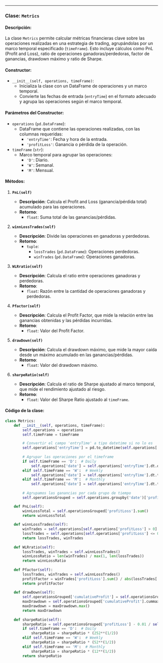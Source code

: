 ---

### Clase: `Metrics`

#### Descripción: 
La clase `Metrics` permite calcular métricas financieras clave sobre las operaciones realizadas en una estrategia de trading, agrupándolas por un marco temporal especificado (`timeFrame`). Esto incluye cálculos como PnL (Profit and Loss), ratio de operaciones ganadoras/perdedoras, factor de ganancias, drawdown máximo y ratio de Sharpe.

#### Constructor: 
- `__init__(self, operations, timeFrame)`: 
  - Inicializa la clase con un DataFrame de operaciones y un marco temporal.
  - Convierte las fechas de entrada (`entryTime`) en el formato adecuado y agrupa las operaciones según el marco temporal.

#### Parámetros del Constructor:
- `operations` (`pd.DataFrame`): 
  - DataFrame que contiene las operaciones realizadas, con las columnas requeridas:
    - `'entryTime'`: Fecha y hora de la entrada.
    - `'profitLoss'`: Ganancia o pérdida de la operación.
- `timeFrame` (`str`): 
  - Marco temporal para agrupar las operaciones:
    - `'D'`: Diario.
    - `'W'`: Semanal.
    - `'M'`: Mensual.

#### Métodos: 

1. **`PnL(self)`**
   - **Descripción**: Calcula el Profit and Loss (ganancia/pérdida total) acumulado para las operaciones.
   - **Retorno**: 
     - `float`: Suma total de las ganancias/pérdidas.

2. **`winnLossTrades(self)`**
   - **Descripción**: Divide las operaciones en ganadoras y perdedoras.
   - **Retorno**: 
     - `tuple`: 
       - `lossTrades` (`pd.DataFrame`): Operaciones perdedoras.
       - `winTrades` (`pd.DataFrame`): Operaciones ganadoras.

3. **`WLRratio(self)`**
   - **Descripción**: Calcula el ratio entre operaciones ganadoras y perdedoras.
   - **Retorno**: 
     - `float`: Razón entre la cantidad de operaciones ganadoras y perdedoras.

4. **`Pfactor(self)`**
   - **Descripción**: Calcula el Profit Factor, que mide la relación entre las ganancias obtenidas y las pérdidas incurridas.
   - **Retorno**: 
     - `float`: Valor del Profit Factor.

5. **`drawDown(self)`**
   - **Descripción**: Calcula el drawdown máximo, que mide la mayor caída desde un máximo acumulado en las ganancias/pérdidas.
   - **Retorno**: 
     - `float`: Valor del drawdown máximo.

6. **`sharpeRatio(self)`**
   - **Descripción**: Calcula el ratio de Sharpe ajustado al marco temporal, que mide el rendimiento ajustado al riesgo.
   - **Retorno**: 
     - `float`: Valor del Sharpe Ratio ajustado al `timeFrame`.

#### Código de la clase: 
```python
class Metrics:
    def __init__(self, operations, timeFrame):
        self.operations = operations
        self.timeFrame = timeFrame

        # Convertir el campo 'entryTime' a tipo datetime si no lo es
        self.operations['entryTime'] = pd.to_datetime(self.operations['entryTime'])
        
        # Agrupar las operaciones por el timeframe
        if self.timeFrame == 'D':  # Daily
            self.operations['date'] = self.operations['entryTime'].dt.date
        elif self.timeFrame == 'W':  # Weekly
            self.operations['date'] = self.operations['entryTime'].dt.to_period('W')
        elif self.timeFrame == 'M':  # Monthly
            self.operations['date'] = self.operations['entryTime'].dt.to_period('M')
        
        # Agrupamos las ganancias por cada grupo de tiempo
        self.operationsGrouped = self.operations.groupby('date')['profitLoss'].sum().reset_index()

    def PnL(self):
        winnLossTotal = self.operationsGrouped['profitLoss'].sum()
        return winnLossTotal
    
    def winnLossTrades(self):
        winTrades = self.operations[self.operations['profitLoss'] > 0]
        lossTrades = self.operations[self.operations['profitLoss'] <= 0] 
        return lossTrades, winTrades
    
    def WLRratio(self):
        lossTrades, winTrades = self.winnLossTrades()
        winnLossRatio = len(winTrades) / max(1, len(lossTrades))
        return winnLossRatio
    
    def Pfactor(self):
        lossTrades, winTrades = self.winnLossTrades()
        profitFactor = winTrades['profitLoss'].sum() / abs(lossTrades['profitLoss'].sum())
        return profitFactor
    
    def drawDown(self):
        self.operationsGrouped['cumulativeProfit'] = self.operationsGrouped['profitLoss'].cumsum()
        maxDrawdown = self.operationsGrouped['cumulativeProfit'].cummax() - self.operationsGrouped['cumulativeProfit']
        maxDrawdown = maxDrawdown.max()
        return maxDrawdown
    
    def sharpeRatio(self): 
        sharpeRatio = self.operationsGrouped['profitLoss'] - 0.01 / self.operationsGrouped['profitLoss'].std()
        if self.timeFrame == 'D':  # Daily
            sharpeRatio = sharpeRatio * (252**(1/2))
        elif self.timeFrame == 'W':  # Weekly
            sharpeRatio = sharpeRatio * (52**(1/2))
        elif self.timeFrame == 'M':  # Monthly
            sharpeRatio = sharpeRatio * (12**(1/2))
        return sharpeRatio
